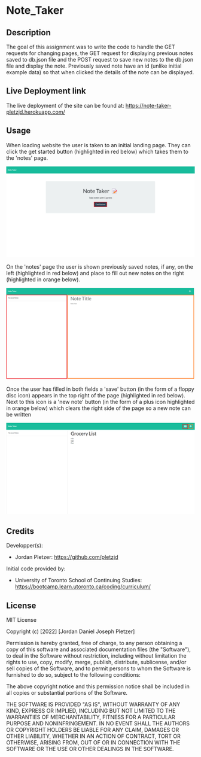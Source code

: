 # Note_Taker
## Description

The goal of this assignment was to write the code to handle the GET requests for changing pages, the GET request for displaying previous notes saved to db.json file and the POST request to save new notes to the db.json file and display the note. Previously saved note have an id (unlike initial example data) so that when clicked the details of the note can be displayed.

## Live Deployment link

The live deployment of the site can be found at: https://note-taker-pletzjd.herokuapp.com/

## Usage

When loading website the user is taken to an initial landing page. They can click the get started button (highlighted in red below) which takes them to the 'notes' page.

!['Get Started' button](./images/get-started-button.png)

On the 'notes' page the user is shown previously saved notes, if any, on the left (highlighted in red below) and place to fill out new notes on the right (highlighted in orange below).

![Notes page](./images/notes-page.png)

Once the user has filled in both fields a 'save' button (in the form of a floppy disc icon) appears in the top right of the page (highlighted in red below). Next to this icon is a 'new note' button (in the form of a plus icon highlighted in orange below) which clears the right side of the page so a new note can be written

![Save and new note icons](./images/save-newNote-icons.png)

## Credits

Developper(s):
- Jordan Pletzer: https://github.com/pletzjd

Initial code provided by:
- University of Toronto School of Continuing Studies: https://bootcamp.learn.utoronto.ca/coding/curriculum/

## License

MIT License

Copyright (c) [2022] [Jordan Daniel Joseph Pletzer]

Permission is hereby granted, free of charge, to any person obtaining a copy
of this software and associated documentation files (the "Software"), to deal
in the Software without restriction, including without limitation the rights
to use, copy, modify, merge, publish, distribute, sublicense, and/or sell
copies of the Software, and to permit persons to whom the Software is
furnished to do so, subject to the following conditions:

The above copyright notice and this permission notice shall be included in all
copies or substantial portions of the Software.

THE SOFTWARE IS PROVIDED "AS IS", WITHOUT WARRANTY OF ANY KIND, EXPRESS OR
IMPLIED, INCLUDING BUT NOT LIMITED TO THE WARRANTIES OF MERCHANTABILITY,
FITNESS FOR A PARTICULAR PURPOSE AND NONINFRINGEMENT. IN NO EVENT SHALL THE
AUTHORS OR COPYRIGHT HOLDERS BE LIABLE FOR ANY CLAIM, DAMAGES OR OTHER
LIABILITY, WHETHER IN AN ACTION OF CONTRACT, TORT OR OTHERWISE, ARISING FROM,
OUT OF OR IN CONNECTION WITH THE SOFTWARE OR THE USE OR OTHER DEALINGS IN THE
SOFTWARE.